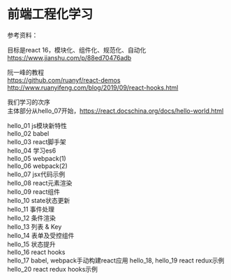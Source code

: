 前端工程化学习
============

参考资料：

目标是react 16，模块化、组件化、规范化、自动化  
https://www.jianshu.com/p/88ed70476adb

阮一峰的教程  
https://github.com/ruanyf/react-demos  
http://www.ruanyifeng.com/blog/2019/09/react-hooks.html

我们学习的次序  
主体部分从hello_07开始，https://react.docschina.org/docs/hello-world.html

hello_01  js模块新特性  
hello_02  babel  
hello_03  react脚手架  
hello_04  学习es6  
hello_05  webpack(1)  
hello_06  webpack(2)  
hello_07  jsx代码示例  
hello_08  react元素渲染    
hello_09  react组件     
hello_10  state状态更新    
hello_11  事件处理    
hello_12  条件渲染  
hello_13  列表 & Key  
hello_14  表单及受控组件  
hello_15  状态提升  
hello_16  react hooks  
hello_17  babel, webpack手动构建react应用
hello_18, hello_19  react redux示例
hello_20  react redux hooks示例